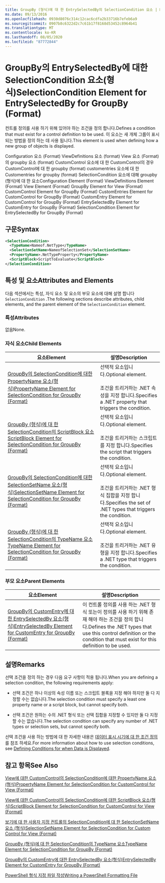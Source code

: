 ```yaml
---
title: GroupBy (형식)에 대 한 EntrySelectedBy의 SelectionCondition 요소 | Microsoft Docs
ms.date: 09/13/2016
ms.openlocfilehash: 0930d8076c314c12cac6cdfa2b33716b7efeb6a9
ms.sourcegitcommit: 0907b8c6322d2c7c61b17f8168d53452c8964b41
ms.translationtype: MT
ms.contentlocale: ko-KR
ms.lasthandoff: 08/05/2020
ms.locfileid: "87772844"
---
```

# <a name="selectioncondition-element-for-entryselectedby-for-groupby-format"></a><span data-ttu-id="7a9f6-102">GroupBy의 EntrySelectedBy에 대한 SelectionCondition 요소(형식)</span><span class="sxs-lookup"><span data-stu-id="7a9f6-102">SelectionCondition Element for EntrySelectedBy for GroupBy (Format)</span></span>

<span data-ttu-id="7a9f6-103">컨트롤 정의를 사용 하기 위해 있어야 하는 조건을 정의 합니다.</span><span class="sxs-lookup"><span data-stu-id="7a9f6-103">Defines a condition that must exist for a control definition to be used.</span></span> <span data-ttu-id="7a9f6-104">이 요소는 새 개체 그룹이 표시 되는 방법을 정의 하는 데 사용 됩니다.</span><span class="sxs-lookup"><span data-stu-id="7a9f6-104">This element is used when defining how a new group of objects is displayed.</span></span>

<span data-ttu-id="7a9f6-105">Configuration 요소 (Format) ViewDefinitions 요소 (format) View 요소 (Format)의 groupby 요소 (format) CustomControl 요소에 대 한 CustomControl의 경우 CustomControl에 대 한 groupby (format) customentries 요소에 대 한 Customentries for groupby (format) SelectionCondition 요소에 대해 groupby (형식)에 대 한 요소</span><span class="sxs-lookup"><span data-stu-id="7a9f6-105">Configuration Element (Format) ViewDefinitions Element (Format) View Element (Format) GroupBy Element for View (Format) CustomControl Element for GroupBy (Format) CustomEntries Element for CustomControl for GroupBy (Format) CustomEntry Element for CustomControl for GroupBy (Format) EntrySelectedBy Element for CustomEntry for GroupBy (Format) SelectionCondition Element for EntrySelectedBy for GroupBy (Format)</span></span>

## <a name="syntax"></a><span data-ttu-id="7a9f6-106">구문</span><span class="sxs-lookup"><span data-stu-id="7a9f6-106">Syntax</span></span>

```xml
<SelectionCondition>
  <TypeName>Nameof.NetType</TypeName>
  <SelectionSetName>NameofSelectionSet</SelectionSetName>
  <PropertyName>.NetTypeProperty</PropertyName>
  <ScriptBlock>ScriptToEvaluate</ScriptBlock>
</SelectionCondition>
```

## <a name="attributes-and-elements"></a><span data-ttu-id="7a9f6-107">특성 및 요소</span><span class="sxs-lookup"><span data-stu-id="7a9f6-107">Attributes and Elements</span></span>

<span data-ttu-id="7a9f6-108">다음 섹션에서는 특성, 자식 요소 및 요소의 부모 요소에 대해 설명 합니다 `SelectionCondition` .</span><span class="sxs-lookup"><span data-stu-id="7a9f6-108">The following sections describe attributes, child elements, and the parent element of the `SelectionCondition` element.</span></span>

### <a name="attributes"></a><span data-ttu-id="7a9f6-109">특성</span><span class="sxs-lookup"><span data-stu-id="7a9f6-109">Attributes</span></span>

<span data-ttu-id="7a9f6-110">없음</span><span class="sxs-lookup"><span data-stu-id="7a9f6-110">None.</span></span>

### <a name="child-elements"></a><span data-ttu-id="7a9f6-111">자식 요소</span><span class="sxs-lookup"><span data-stu-id="7a9f6-111">Child Elements</span></span>

|<span data-ttu-id="7a9f6-112">요소</span><span class="sxs-lookup"><span data-stu-id="7a9f6-112">Element</span></span>|<span data-ttu-id="7a9f6-113">설명</span><span class="sxs-lookup"><span data-stu-id="7a9f6-113">Description</span></span>|
|-------------|-----------------|
|[<span data-ttu-id="7a9f6-114">GroupBy의 SelectionCondition에 대한 PropertyName 요소(형식)</span><span class="sxs-lookup"><span data-stu-id="7a9f6-114">PropertyName Element for SelectionCondition for GroupBy (Format)</span></span>](./propertyname-element-for-selectioncondition-for-groupby-format.md)|<span data-ttu-id="7a9f6-115">선택적 요소입니다.</span><span class="sxs-lookup"><span data-stu-id="7a9f6-115">Optional element.</span></span><br /><br /> <span data-ttu-id="7a9f6-116">조건을 트리거하는 .NET 속성을 지정 합니다.</span><span class="sxs-lookup"><span data-stu-id="7a9f6-116">Specifies a .NET property that triggers the condition.</span></span>|
|[<span data-ttu-id="7a9f6-117">GroupBy (형식)에 대 한 SelectionCondition의 ScriptBlock 요소</span><span class="sxs-lookup"><span data-stu-id="7a9f6-117">ScriptBlock Element for SelectionCondition for GroupBy (Format)</span></span>](./scriptblock-element-for-selectioncondition-for-entryselectedby-for-groupby-format.md)|<span data-ttu-id="7a9f6-118">선택적 요소입니다.</span><span class="sxs-lookup"><span data-stu-id="7a9f6-118">Optional element.</span></span><br /><br /> <span data-ttu-id="7a9f6-119">조건을 트리거하는 스크립트를 지정 합니다.</span><span class="sxs-lookup"><span data-stu-id="7a9f6-119">Specifies the script that triggers the condition.</span></span>|
|[<span data-ttu-id="7a9f6-120">GroupBy의 SelectionCondition에 대한 SelectionSetName 요소(형식)</span><span class="sxs-lookup"><span data-stu-id="7a9f6-120">SelectionSetName Element for SelectionCondition for GroupBy (Format)</span></span>](./selectionsetname-element-for-selectioncondition-for-groupby-format.md)|<span data-ttu-id="7a9f6-121">선택적 요소입니다.</span><span class="sxs-lookup"><span data-stu-id="7a9f6-121">Optional element.</span></span><br /><br /> <span data-ttu-id="7a9f6-122">조건을 트리거하는 .NET 형식 집합을 지정 합니다.</span><span class="sxs-lookup"><span data-stu-id="7a9f6-122">Specifies the set of .NET types that triggers the condition.</span></span>|
|[<span data-ttu-id="7a9f6-123">GroupBy (형식)에 대 한 SelectionCondition의 TypeName 요소</span><span class="sxs-lookup"><span data-stu-id="7a9f6-123">TypeName Element for SelectionCondition for GroupBy  (Format)</span></span>](./typename-element-for-selectioncondition-for-groupby-format.md)|<span data-ttu-id="7a9f6-124">선택적 요소입니다.</span><span class="sxs-lookup"><span data-stu-id="7a9f6-124">Optional element.</span></span><br /><br /> <span data-ttu-id="7a9f6-125">조건을 트리거하는 .NET 유형을 지정 합니다.</span><span class="sxs-lookup"><span data-stu-id="7a9f6-125">Specifies a .NET type that triggers the condition.</span></span>|

### <a name="parent-elements"></a><span data-ttu-id="7a9f6-126">부모 요소</span><span class="sxs-lookup"><span data-stu-id="7a9f6-126">Parent Elements</span></span>

|<span data-ttu-id="7a9f6-127">요소</span><span class="sxs-lookup"><span data-stu-id="7a9f6-127">Element</span></span>|<span data-ttu-id="7a9f6-128">설명</span><span class="sxs-lookup"><span data-stu-id="7a9f6-128">Description</span></span>|
|-------------|-----------------|
|[<span data-ttu-id="7a9f6-129">GroupBy의 CustomEntry에 대한 EntrySelectedBy 요소(형식)</span><span class="sxs-lookup"><span data-stu-id="7a9f6-129">EntrySelectedBy Element for CustomEntry for GroupBy (Format)</span></span>](./entryselectedby-element-for-customentry-for-groupby-format.md)|<span data-ttu-id="7a9f6-130">이 컨트롤 정의를 사용 하는 .NET 형식 또는이 정의를 사용 하기 위해 존재 해야 하는 조건을 정의 합니다.</span><span class="sxs-lookup"><span data-stu-id="7a9f6-130">Defines the .NET types that use this control definition or the condition that must exist for this definition to be used.</span></span>|

## <a name="remarks"></a><span data-ttu-id="7a9f6-131">설명</span><span class="sxs-lookup"><span data-stu-id="7a9f6-131">Remarks</span></span>

<span data-ttu-id="7a9f6-132">선택 조건을 정의 하는 경우 다음 요구 사항이 적용 됩니다.</span><span class="sxs-lookup"><span data-stu-id="7a9f6-132">When you are defining a selection condition, the following requirements apply:</span></span>

- <span data-ttu-id="7a9f6-133">선택 조건은 하나 이상의 속성 이름 또는 스크립트 블록을 지정 해야 하지만 둘 다 지정할 수는 없습니다.</span><span class="sxs-lookup"><span data-stu-id="7a9f6-133">The selection condition must specify a least one property name or a script block, but cannot specify both.</span></span>

- <span data-ttu-id="7a9f6-134">선택 조건은 원하는 수의 .NET 형식 또는 선택 집합을 지정할 수 있지만 둘 다 지정할 수는 없습니다.</span><span class="sxs-lookup"><span data-stu-id="7a9f6-134">The selection condition can specify any number of .NET types or selection sets, but cannot specify both.</span></span>

<span data-ttu-id="7a9f6-135">선택 조건을 사용 하는 방법에 대 한 자세한 내용은 [데이터 표시 시기에 대 한 조건 정의](./defining-conditions-for-displaying-data.md)를 참조 하세요.</span><span class="sxs-lookup"><span data-stu-id="7a9f6-135">For more information about how to use selection conditions, see [Defining Conditions for when Data is Displayed](./defining-conditions-for-displaying-data.md).</span></span>

## <a name="see-also"></a><span data-ttu-id="7a9f6-136">참고 항목</span><span class="sxs-lookup"><span data-stu-id="7a9f6-136">See Also</span></span>

[<span data-ttu-id="7a9f6-137">View에 대한 CustomControl의 SelectionCondition에 대한 PropertyName 요소(형식)</span><span class="sxs-lookup"><span data-stu-id="7a9f6-137">PropertyName Element for SelectionCondition for CustomControl for View (Format)</span></span>](./propertyname-element-for-selectioncondition-for-customcontrol-for-view-format.md)

[<span data-ttu-id="7a9f6-138">View에 대한 CustomControl의 SelectionCondition에 대한 ScriptBlock 요소(형식)</span><span class="sxs-lookup"><span data-stu-id="7a9f6-138">ScriptBlock Element for SelectionCondition for CustomControl for View (Format)</span></span>](./scriptblock-element-for-selectioncondition-for-customcontrol-for-view-format.md)

[<span data-ttu-id="7a9f6-139">보기에 대 한 사용자 지정 컨트롤의 SelectionCondition에 대 한 SelectionSetName 요소 (형식)</span><span class="sxs-lookup"><span data-stu-id="7a9f6-139">SelectionSetName Element for SelectionCondition for Custom Control for View (Format)</span></span>](./selectionsetname-element-for-selectioncondition-for-customcontrol-for-view-format.md)

[<span data-ttu-id="7a9f6-140">GroupBy (형식)에 대 한 SelectionCondition의 TypeName 요소</span><span class="sxs-lookup"><span data-stu-id="7a9f6-140">TypeName Element for SelectionCondition for GroupBy  (Format)</span></span>](./typename-element-for-selectioncondition-for-groupby-format.md)

[<span data-ttu-id="7a9f6-141">GroupBy의 CustomEntry에 대한 EntrySelectedBy 요소(형식)</span><span class="sxs-lookup"><span data-stu-id="7a9f6-141">EntrySelectedBy Element for CustomEntry for GroupBy (Format)</span></span>](./entryselectedby-element-for-customentry-for-groupby-format.md)

[<span data-ttu-id="7a9f6-142">PowerShell 형식 지정 파일 작성</span><span class="sxs-lookup"><span data-stu-id="7a9f6-142">Writing a PowerShell Formatting File</span></span>](./writing-a-powershell-formatting-file.md)

